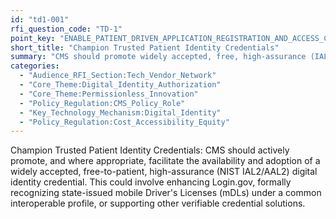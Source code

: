 ```yaml
---
id: "td1-001"
rfi_question_code: "TD-1"
point_key: "ENABLE_PATIENT_DRIVEN_APPLICATION_REGISTRATION_AND_ACCESS_CHAMPION_ID"
short_title: "Champion Trusted Patient Identity Credentials"
summary: "CMS should promote widely accepted, free, high-assurance (IAL2/AAL2) digital identity credentials (Login.gov, mDLs, VCs)."
categories:
  - "Audience_RFI_Section:Tech_Vendor_Network"
  - "Core_Theme:Digital_Identity_Authorization"
  - "Core_Theme:Permissionless_Innovation"
  - "Policy_Regulation:CMS_Policy_Role"
  - "Key_Technology_Mechanism:Digital_Identity"
  - "Policy_Regulation:Cost_Accessibility_Equity"
---
```

Champion Trusted Patient Identity Credentials: CMS should actively promote, and where appropriate, facilitate the availability and adoption of a widely accepted, free-to-patient, high-assurance (NIST IAL2/AAL2) digital identity credential. This could involve enhancing Login.gov, formally recognizing state-issued mobile Driver's Licenses (mDLs) under a common interoperable profile, or supporting other verifiable credential solutions.
